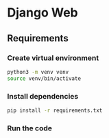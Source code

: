 # Django Web

## Requirements 
### Create virtual environment
```bash
python3 -m venv venv
source venv/bin/activate
```
### Install dependencies
```bash
pip install -r requirements.txt
```
### Run the code
```bash

```